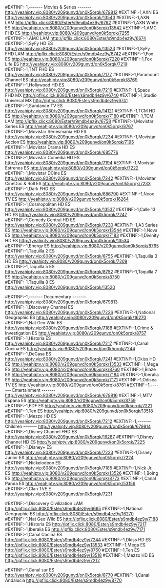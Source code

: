 #EXTINF:-1,------- Movies & Series ------- http://yeahiptv.vip:8080/v209gunvd/on0k5orqk/679812 
#EXTINF:-1,AXN ES http://yeahiptv.vip:8080/v209gunvd/on0k5orqk/13543 
#EXTINF:-1,AXN LAM http://ipflix.click:8080/Ester/s9mdb4ez9y/6762 
#EXTINF:-1,AXN White ES http://yeahiptv.vip:8080/v209gunvd/on0k5orqk/13542 
#EXTINF:-1,AMC FHD ES http://yeahiptv.vip:8080/v209gunvd/on0k5orqk/7255 
#EXTINF:-1,AMC LAM http://ipflix.click:8080/Ester/s9mdb4ez9y/6674 
#EXTINF:-1,SyFy HD ES http://yeahiptv.vip:8080/v209gunvd/on0k5orqk/13523
#EXTINF:-1,SyFy FHD LAM http://ipflix.click:8080/Ester/s9mdb4ez9y/6742 
#EXTINF:-1,Fox ES http://yeahiptv.vip:8080/v209gunvd/on0k5orqk/7220 
#EXTINF:-1,Fox Life ES http://yeahiptv.vip:8080/v209gunvd/on0k5orqk/7219 
#EXTINF:-1,TNT FHD ES http://yeahiptv.vip:8080/v209gunvd/on0k5orqk/7177 
#EXTINF:-1,Paramount Channel ES http://yeahiptv.vip:8080/v209gunvd/on0k5orqk/8769 
#EXTINF:-1,Hollywood HD ES http://yeahiptv.vip:8080/v209gunvd/on0k5orqk/7216 
#EXTINF:-1,Space FHD MX http://ipflix.click:8080/Ester/s9mdb4ez9y/6740 
#EXTINF:-1,Studio Universal MX http://ipflix.click:8080/Ester/s9mdb4ez9y/6741 
#EXTINF:-1,Sundance TV ES http://yeahiptv.vip:8080/v209gunvd/on0k5orqk/14121 
#EXTINF:-1,TCM HD ES http://yeahiptv.vip:8080/v209gunvd/on0k5orqk/7180 
#EXTINF:-1,TCM LAM http://ipflix.click:8080/Ester/s9mdb4ez9y/6758 
#EXTINF:-1,Movistar Series ES http://yeahiptv.vip:8080/v209gunvd/on0k5orqk/8767 
#EXTINF:-1,Movistar Seriesmania HD ES http://yeahiptv.vip:8080/v209gunvd/on0k5orqk/7234 
#EXTINF:-1,Movistar Accion ES http://yeahiptv.vip:8080/v209gunvd/on0k5orqk/7195 
#EXTINF:-1,Movistar Drama HD ES http://yeahiptv.vip:8080/v209gunvd/on0k5orqk/685776 
#EXTINF:-1,Movistar Comedia HD ES http://yeahiptv.vip:8080/v209gunvd/on0k5orqk/7194 
#EXTINF:-1,Movistar Estrenos ES http://yeahiptv.vip:8080/v209gunvd/on0k5orqk/7222 
#EXTINF:-1,Movistar DCine ES http://yeahiptv.vip:8080/v209gunvd/on0k5orqk/7242 
#EXTINF:-1,Movistar CineDoc & Roll ES http://yeahiptv.vip:8080/v209gunvd/on0k5orqk/7233 
#EXTINF:-1,Dark FHD ES http://yeahiptv.vip:8080/v209gunvd/on0k5orqk/686790 
#EXTINF:-1,Neox TV ES http://yeahiptv.vip:8080/v209gunvd/on0k5orqk/16264 
#EXTINF:-1,Cosmopolitan HD ES http://yeahiptv.vip:8080/v209gunvd/on0k5orqk/13537 
#EXTINF:-1,Calle 13 HD ES http://yeahiptv.vip:8080/v209gunvd/on0k5orqk/7247 
#EXTINF:-1,Comedy Central HD ES http://yeahiptv.vip:8080/v209gunvd/on0k5orqk/7230 
#EXTINF:-1,A3 Series ES http://yeahiptv.vip:8080/v209gunvd/on0k5orqk/13544 
#EXTINF:-1,Nova ES http://yeahiptv.vip:8080/v209gunvd/on0k5orqk/7183 
#EXTINF:-1,Divinity HD ES http://yeahiptv.vip:8080/v209gunvd/on0k5orqk/13534 
#EXTINF:-1,Energy ES http://yeahiptv.vip:8080/v209gunvd/on0k5orqk/8765 
#EXTINF:-1,Taquilla 2 ES http://yeahiptv.vip:8080/v209gunvd/on0k5orqk/8755 
#EXTINF:-1,Taquilla 3 HD ES http://yeahiptv.vip:8080/v209gunvd/on0k5orqk/7209 
#EXTINF:-1,Taquilla 5 ES http://yeahiptv.vip:8080/v209gunvd/on0k5orqk/8752 
#EXTINF:-1,Taquilla 7 ES http://yeahiptv.vip:8080/v209gunvd/on0k5orqk/8750 
#EXTINF:-1,Taquilla 8 ES http://yeahiptv.vip:8080/v209gunvd/on0k5orqk/13520 

#EXTINF:-1,------- Documentary ------- http://yeahiptv.vip:8080/v209gunvd/on0k5orqk/679813 
#EXTINF:-1,Discovery Channel ES http://yeahiptv.vip:8080/v209gunvd/on0k5orqk/7226 
#EXTINF:-1,National Geographic ES http://yeahiptv.vip:8080/v209gunvd/on0k5orqk/16270 
#EXTINF:-1,Nat Geo Wild ES http://yeahiptv.vip:8080/v209gunvd/on0k5orqk/7188 
#EXTINF:-1,Crime & Investigation ES http://yeahiptv.vip:8080/v209gunvd/on0k5orqk/8757 
#EXTINF:-1,Historia ES http://yeahiptv.vip:8080/v209gunvd/on0k5orqk/7217 
#EXTINF:-1,Canal Cocina ES http://yeahiptv.vip:8080/v209gunvd/on0k5orqk/7244 
#EXTINF:-1,DeCasa ES http://yeahiptv.vip:8080/v209gunvd/on0k5orqk/7241 
#EXTINF:-1,Dkiss HD ES http://yeahiptv.vip:8080/v209gunvd/on0k5orqk/13533 
#EXTINF:-1,Mega ES http://yeahiptv.vip:8080/v209gunvd/on0k5orqk/8760 
#EXTINF:-1,Blaze ES http://yeahiptv.vip:8080/v209gunvd/on0k5orqk/7184 
#EXTINF:-1,Iberalia ES http://yeahiptv.vip:8080/v209gunvd/on0k5orqk/7171 
#EXTINF:-1,Odisea TV ES http://yeahiptv.vip:8080/v209gunvd/on0k5orqk/8761 
#EXTINF:-1,------- Entertainment ------- http://yeahiptv.vip:8080/v209gunvd/on0k5orqk/679816 
#EXTINF:-1,MTV Espana ES http://yeahiptv.vip:8080/v209gunvd/on0k5orqk/8759 
#EXTINF:-1,FDF ES http://yeahiptv.vip:8080/v209gunvd/on0k5orqk/7221 
#EXTINF:-1,Ten ES http://yeahiptv.vip:8080/v209gunvd/on0k5orqk/13518 
#EXTINF:-1,Mezzo HD ES http://yeahiptv.vip:8080/v209gunvd/on0k5orqk/7212 
#EXTINF:-1,------- Children ------- http://yeahiptv.vip:8080/v209gunvd/on0k5orqk/679814 
#EXTINF:-1,Disney Channel FHD ES http://yeahiptv.vip:8080/v209gunvd/on0k5orqk/16287 
#EXTINF:-1,Disney Channel HD ES http://yeahiptv.vip:8080/v209gunvd/on0k5orqk/7225 
#EXTINF:-1,Disney+ ES http://yeahiptv.vip:8080/v209gunvd/on0k5orqk/7223 
#EXTINF:-1,Disney Junior ES http://yeahiptv.vip:8080/v209gunvd/on0k5orqk/7224 
#EXTINF:-1,Nickelodeon ES http://yeahiptv.vip:8080/v209gunvd/on0k5orqk/7185 
#EXTINF:-1,Nick Jr. ES http://yeahiptv.vip:8080/v209gunvd/on0k5orqk/13526 
#EXTINF:-1,Boing ES http://yeahiptv.vip:8080/v209gunvd/on0k5orqk/8773 
#EXTINF:-1,Canal Panda ES http://yeahiptv.vip:8080/v209gunvd/on0k5orqk/53156 
#EXTINF:-1,Clan TVE E http://yeahiptv.vip:8080/v209gunvd/on0k5orqk/7231

#EXTINF:-1,Discovery Civilization LAM http://ipflix.click:8080/Ester/s9mdb4ez9y/6695 
#EXTINF:-1,National Geographic ES http://ipflix.click:8080/Ester/s9mdb4ez9y/16270 
#EXTINF:-1,Nat Geo Wild ES http://ipflix.click:8080/Ester/s9mdb4ez9y/7188 
#EXTINF:-1,Historia ES http://ipflix.click:8080/Ester/s9mdb4ez9y/7217 
#EXTINF:-1,Iberalia ES http://ipflix.click:8080/Ester/s9mdb4ez9y/7171 
#EXTINF:-1,Canal Cocina ES http://ipflix.click:8080/Ester/s9mdb4ez9y/7244 
#EXTINF:-1,Dkiss HD ES http://ipflix.click:8080/Ester/s9mdb4ez9y/13533 
#EXTINF:-1,Mega ES http://ipflix.click:8080/Ester/s9mdb4ez9y/8760 
#EXTINF:-1,Ten ES http://ipflix.click:8080/Ester/s9mdb4ez9y/13518 
#EXTINF:-1,Mezzo HD ES http://ipflix.click:8080/Ester/s9mdb4ez9y/7212

#EXTINF:-1,Canal sur ES http://yeahiptv.vip:8080/v209gunvd/on0k5orqk/8770 
#EXTINF:-1,Canal Andalucia http://ipflix.click:8080/Ester/s9mdb4ez9y/8770 

